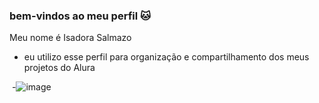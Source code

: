 ### bem-vindos ao meu perfil 🐱

Meu nome é Isadora Salmazo 

- eu utilizo esse perfil para organização e compartilhamento dos meus projetos do Alura

![]()
-![image](https://github.com/user-attachments/assets/ae5e3089-5cc0-4624-b430-869280161ff4)

